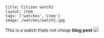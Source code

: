 ```
title: Citizen watch2
layout: item
tags: ['watches','item']
image: /watches/watch2.jpg
```

This is a watch thats not cheap **blog post**
<img src="/watches/watch1.jpg" />
